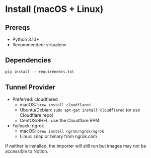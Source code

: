 # Install (macOS + Linux)

## Prereqs
- Python 3.10+
- Recommended: virtualenv

## Dependencies
```bash
pip install -r requirements.txt
```

## Tunnel Provider
- Preferred: cloudflared
  - macOS: `brew install cloudflared`
  - Ubuntu/Debian: `sudo apt-get install cloudflared` (or use Cloudflare repo)
  - CentOS/RHEL: use the Cloudflare RPM
- Fallback: ngrok
  - macOS: `brew install ngrok/ngrok/ngrok`
  - Linux: snap or binary from ngrok.com

If neither is installed, the importer will still run but images may not be accessible to Notion.
